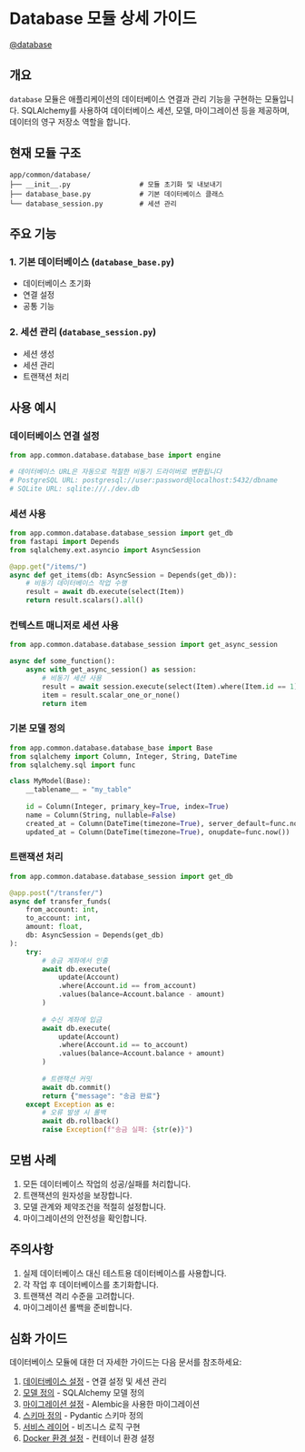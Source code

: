 # Database 모듈 상세 가이드

[@database](/fastapi_template/app/common/database)

## 개요

`database` 모듈은 애플리케이션의 데이터베이스 연결과 관리 기능을 구현하는 모듈입니다. SQLAlchemy를 사용하여 데이터베이스 세션, 모델, 마이그레이션 등을 제공하며, 데이터의 영구 저장소 역할을 합니다.

## 현재 모듈 구조

```
app/common/database/
├── __init__.py                 # 모듈 초기화 및 내보내기
├── database_base.py            # 기본 데이터베이스 클래스
└── database_session.py         # 세션 관리
```

## 주요 기능

### 1. 기본 데이터베이스 (`database_base.py`)

- 데이터베이스 초기화
- 연결 설정
- 공통 기능

### 2. 세션 관리 (`database_session.py`)

- 세션 생성
- 세션 관리
- 트랜잭션 처리

## 사용 예시

### 데이터베이스 연결 설정

```python
from app.common.database.database_base import engine

# 데이터베이스 URL은 자동으로 적절한 비동기 드라이버로 변환됩니다
# PostgreSQL URL: postgresql://user:password@localhost:5432/dbname
# SQLite URL: sqlite:///./dev.db
```

### 세션 사용

```python
from app.common.database.database_session import get_db
from fastapi import Depends
from sqlalchemy.ext.asyncio import AsyncSession

@app.get("/items/")
async def get_items(db: AsyncSession = Depends(get_db)):
    # 비동기 데이터베이스 작업 수행
    result = await db.execute(select(Item))
    return result.scalars().all()
```

### 컨텍스트 매니저로 세션 사용

```python
from app.common.database.database_session import get_async_session

async def some_function():
    async with get_async_session() as session:
        # 비동기 세션 사용
        result = await session.execute(select(Item).where(Item.id == 1))
        item = result.scalar_one_or_none()
        return item
```

### 기본 모델 정의

```python
from app.common.database.database_base import Base
from sqlalchemy import Column, Integer, String, DateTime
from sqlalchemy.sql import func

class MyModel(Base):
    __tablename__ = "my_table"
    
    id = Column(Integer, primary_key=True, index=True)
    name = Column(String, nullable=False)
    created_at = Column(DateTime(timezone=True), server_default=func.now())
    updated_at = Column(DateTime(timezone=True), onupdate=func.now())
```

### 트랜잭션 처리

```python
from app.common.database.database_session import get_db

@app.post("/transfer/")
async def transfer_funds(
    from_account: int,
    to_account: int,
    amount: float,
    db: AsyncSession = Depends(get_db)
):
    try:
        # 송금 계좌에서 인출
        await db.execute(
            update(Account)
            .where(Account.id == from_account)
            .values(balance=Account.balance - amount)
        )
        
        # 수신 계좌에 입금
        await db.execute(
            update(Account)
            .where(Account.id == to_account)
            .values(balance=Account.balance + amount)
        )
        
        # 트랜잭션 커밋
        await db.commit()
        return {"message": "송금 완료"}
    except Exception as e:
        # 오류 발생 시 롤백
        await db.rollback()
        raise Exception(f"송금 실패: {str(e)}")
```

## 모범 사례

1. 모든 데이터베이스 작업의 성공/실패를 처리합니다.
2. 트랜잭션의 원자성을 보장합니다.
3. 모델 관계와 제약조건을 적절히 설정합니다.
4. 마이그레이션의 안전성을 확인합니다.

## 주의사항

1. 실제 데이터베이스 대신 테스트용 데이터베이스를 사용합니다.
2. 각 작업 후 데이터베이스를 초기화합니다.
3. 트랜잭션 격리 수준을 고려합니다.
4. 마이그레이션 롤백을 준비합니다.

## 심화 가이드

데이터베이스 모듈에 대한 더 자세한 가이드는 다음 문서를 참조하세요:

1. [데이터베이스 설정](./database/01-db-setup.md) - 연결 설정 및 세션 관리
2. [모델 정의](./database/02-models.md) - SQLAlchemy 모델 정의
3. [마이그레이션 설정](./database/03-migrations.md) - Alembic을 사용한 마이그레이션
4. [스키마 정의](./database/04-schemas.md) - Pydantic 스키마 정의
5. [서비스 레이어](./database/05-services.md) - 비즈니스 로직 구현
6. [Docker 환경 설정](./database/06-docker.md) - 컨테이너 환경 설정
